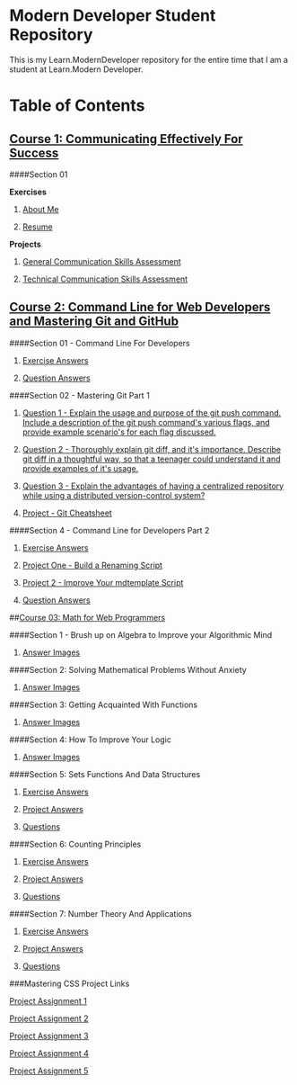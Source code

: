 # Modern Developer Student Repository
This is my Learn.ModernDeveloper repository for the entire time that I am a student at Learn.Modern Developer.

# Table of Contents

## [Course 1: Communicating Effectively For Success](https://github.com/moderndeveloper-students/coursework-imanuelgittens/tree/master/Course-01-Communicating-Effectively-For-Success)

####Section 01

**Exercises**

1. [About Me](https://github.com/moderndeveloper-students/coursework-imanuelgittens/blob/master/Course-01-Communicating-Effectively-For-Success/Section-01-Getting-Started-And-Assessment/about-me.md)

2.  [Resume](https://github.com/moderndeveloper-students/coursework-imanuelgittens/blob/master/Course-01-Communicating-Effectively-For-Success/Section-01-Getting-Started-And-Assessment/resume.md)

**Projects**

1. [General Communication Skills Assessment](https://github.com/moderndeveloper-students/coursework-imanuelgittens/blob/master/Course-01-Communicating-Effectively-For-Success/Section-01-Getting-Started-And-Assessment/email.md)

2. [Technical Communication Skills Assessment](https://github.com/moderndeveloper-students/coursework-imanuelgittens/blob/master/Course-01-Communicating-Effectively-For-Success/Section-01-Getting-Started-And-Assessment/reactive-programming-tutorial.md)

## [Course 2: Command Line for Web Developers and Mastering Git and GitHub](https://github.com/moderndeveloper-students/coursework-imanuelgittens/tree/master/Course-02-Command-Line-for-Web-Developers-and-Mastering-Git-and-GitHub)

####Section 01 - Command Line For Developers

1. [Exercise Answers](https://github.com/moderndeveloper-students/coursework-imanuelgittens/blob/master/Course-02-Command-Line-for-Web-Developers-and-Mastering-Git-and-GitHub/Section-01-Command-Line-for-Developers/exercise-answers.md)

2. [Question Answers](https://github.com/moderndeveloper-students/coursework-imanuelgittens/blob/master/Course-02-Command-Line-for-Web-Developers-and-Mastering-Git-and-GitHub/Section-01-Command-Line-for-Developers/questions.md)

####Section 02 - Mastering Git Part 1

1. [Question 1 - Explain the usage and purpose of the git push command. Include a description of the git push command's various flags, and provide example scenario's for each flag discussed.](https://github.com/moderndeveloper-students/coursework-imanuelgittens/blob/master/Course-02-Command-Line-for-Web-Developers-and-Mastering-Git-and-GitHub/Section-02-Mastering-Git-Part-1/answer-1.md)

2. [Question 2 - Thoroughly explain git diff, and it's importance. Describe git diff in a thoughtful way, so that a teenager could understand it and provide examples of it's usage.](https://github.com/moderndeveloper-students/coursework-imanuelgittens/blob/master/Course-02-Command-Line-for-Web-Developers-and-Mastering-Git-and-GitHub/Section-02-Mastering-Git-Part-1/answer-2.md)

3. [Question 3 - Explain the advantages of having a centralized repository while using a distributed version-control system?](https://github.com/moderndeveloper-students/coursework-imanuelgittens/blob/master/Course-02-Command-Line-for-Web-Developers-and-Mastering-Git-and-GitHub/Section-02-Mastering-Git-Part-1/answer-3.md)

4. [Project - Git Cheatsheet](https://github.com/moderndeveloper-students/coursework-imanuelgittens/blob/master/Course-02-Command-Line-for-Web-Developers-and-Mastering-Git-and-GitHub/Section-02-Mastering-Git-Part-1/project.md)

####Section 4 - Command Line for Developers Part 2

1. [Exercise Answers](https://github.com/moderndeveloper-students/coursework-imanuelgittens/blob/master/Course-02-Command-Line-for-Web-Developers-and-Mastering-Git-and-GitHub/Section-04-Command-Line-For-Developers-Part-2/exercises.md)

2. [Project One - Build a Renaming Script](https://github.com/moderndeveloper-students/coursework-imanuelgittens/blob/master/Course-02-Command-Line-for-Web-Developers-and-Mastering-Git-and-GitHub/Section-04-Command-Line-For-Developers-Part-2/project-1.md)

3. [Project 2 - Improve Your mdtemplate Script](https://github.com/moderndeveloper-students/coursework-imanuelgittens/blob/master/Course-02-Command-Line-for-Web-Developers-and-Mastering-Git-and-GitHub/Section-04-Command-Line-For-Developers-Part-2/project-2.md)

4. [Question Answers](https://github.com/moderndeveloper-students/coursework-imanuelgittens/blob/master/Course-02-Command-Line-for-Web-Developers-and-Mastering-Git-and-GitHub/Section-04-Command-Line-For-Developers-Part-2/question-answers.md)


##[Course 03: Math for Web Programmers](https://github.com/moderndeveloper-students/coursework-imanuelgittens/tree/master/Course-03-Math-for-Web-Programmers)

####Section 1 - Brush up on Algebra to Improve your Algorithmic Mind

1. [Answer Images](https://github.com/moderndeveloper-students/coursework-imanuelgittens/tree/master/Course-03-Math-for-Web-Programmers/Section-01-Brush-up-on-Algebra-to-Improve-your-Algorithmic-Mind)

####Section 2: Solving Mathematical Problems Without Anxiety

1. [Answer Images](https://github.com/moderndeveloper-students/coursework-imanuelgittens/tree/master/Course-03-Math-for-Web-Programmers/Section-02-Solving-Mathematical-Problems-Without-Anxiety)

####Section 3: Getting Acquainted With Functions

1. [Answer Images](https://github.com/moderndeveloper-students/coursework-imanuelgittens/tree/master/Course-03-Math-for-Web-Programmers/Section-03-Getting-Acquainted-With-Functions)

####Section 4: How To Improve Your Logic

1. [Answer Images](https://github.com/moderndeveloper-students/coursework-imanuelgittens/tree/master/Course-03-Math-for-Web-Programmers/Section-04-How-To-Improve-Your-Logic)

####Section 5: Sets Functions And Data Structures

1. [Exercise Answers](https://github.com/moderndeveloper-students/coursework-imanuelgittens/blob/master/Course-03-Math-for-Web-Programmers/Section-05-Sets-Functions-And-Data-Structures/exercises.md)

2. [Project Answers](https://github.com/moderndeveloper-students/coursework-imanuelgittens/blob/master/Course-03-Math-for-Web-Programmers/Section-05-Sets-Functions-And-Data-Structures/project.md)

3. [Questions](https://github.com/moderndeveloper-students/coursework-imanuelgittens/blob/master/Course-03-Math-for-Web-Programmers/Section-05-Sets-Functions-And-Data-Structures/questions-answers.md)

####Section 6: Counting Principles

1. [Exercise Answers](https://github.com/moderndeveloper-students/coursework-imanuelgittens/blob/master/Course-03-Math-for-Web-Programmers/Section-06-Counting-Principles/exercises.md)

2. [Project Answers](https://github.com/moderndeveloper-students/coursework-imanuelgittens/blob/master/Course-03-Math-for-Web-Programmers/Section-06-Counting-Principles/project-assignment.md)

3. [Questions](https://github.com/moderndeveloper-students/coursework-imanuelgittens/blob/master/Course-03-Math-for-Web-Programmers/Section-06-Counting-Principles/questions.md)

####Section 7: Number Theory And Applications

1. [Exercise Answers](https://github.com/moderndeveloper-students/coursework-imanuelgittens/blob/master/Course-03-Math-for-Web-Programmers/Section-07-Number-Theory-And-Applications/exercises.md)

2. [Project Answers](https://github.com/moderndeveloper-students/coursework-imanuelgittens/blob/master/Course-03-Math-for-Web-Programmers/Section-07-Number-Theory-And-Applications/project.md)

3. [Questions](https://github.com/moderndeveloper-students/coursework-imanuelgittens/blob/master/Course-03-Math-for-Web-Programmers/Section-07-Number-Theory-And-Applications/questions.md)




###Mastering CSS Project Links

[Project Assignment 1](http://imanuelgittens.github.io/learning-web-components/masteringCSS/projectAssignment1/tabs.html)

[Project Assignment 2](http://imanuelgittens.github.io/learning-web-components/masteringCSS/projectAssignment2/accordion.html)

[Project Assignment 3](http://imanuelgittens.github.io/learning-web-components/masteringCSS/projectAssignment3/card.html)

[Project Assignment 4](http://imanuelgittens.github.io/learning-web-components/masteringCSS/projectAssignment4/gallery.html)

[Project Assignment 5](http://imanuelgittens.github.io/learning-web-components/masteringCSS/projectAssignment5/about.html)
